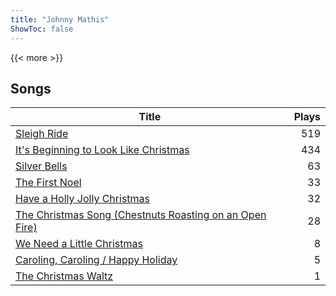 ```yaml
---
title: "Johnny Mathis"
ShowToc: false
---
```


{{< more >}}

## Songs
Title | Plays 
----- | -----: 
[Sleigh Ride](/songs/sleigh-ride) | 519
[It's Beginning to Look Like Christmas](/songs/its-beginning-to-look-like-christmas) | 434
[Silver Bells](/songs/silver-bells) | 63
[The First Noel](/songs/the-first-noel) | 33
[Have a Holly Jolly Christmas](/songs/have-a-holly-jolly-christmas) | 32
[The Christmas Song (Chestnuts Roasting on an Open Fire)](/songs/the-christmas-song-chestnuts-roasting-on-an-open-fire) | 28
[We Need a Little Christmas](/songs/we-need-a-little-christmas) | 8
[Caroling, Caroling / Happy Holiday](/songs/caroling-caroling-happy-holiday) | 5
[The Christmas Waltz](/songs/the-christmas-waltz) | 1

